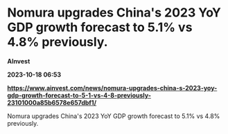 # Nomura upgrades China's 2023 YoY GDP growth forecast to 5.1% vs 4.8% previously.
**AInvest**

**2023-10-18 06:53**

**https://www.ainvest.com/news/nomura-upgrades-china-s-2023-yoy-gdp-growth-forecast-to-5-1-vs-4-8-previously-23101000a85b6578e657dbf1/**

Nomura upgrades China's 2023 YoY GDP growth forecast to 5.1% vs 4.8% previously.